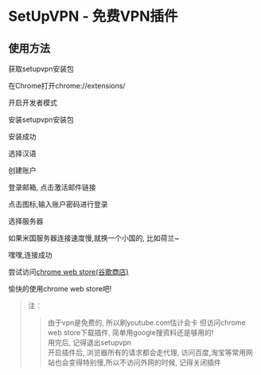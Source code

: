 # SetUpVPN - 免费VPN插件

## 使用方法

获取setupvpn安装包

在Chrome打开chrome://extensions/

开启开发者模式

安装setupvpn安装包

安装成功

选择汉语

创建账户

登录邮箱, 点击激活邮件链接

点击图标,输入账户密码进行登录

选择服务器

如果米国服务器连接速度慢,就换一个小国的, 比如荷兰~

嘿嘿,连接成功

尝试访问[chrome web store(谷歌商店)](https://chrome.google.com/webstore/category/extensions)

愉快的使用chrome web store吧! 

>注：    
>>由于vpn是免费的, 所以刷youtube.com估计会卡 但访问chrome web store下载插件, 简单用google搜资料还是够用的!    
>>用完后, 记得退出setupvpn    
>>开启插件后, 浏览器所有的请求都会走代理, 访问百度,淘宝等常用网站也会变得特别慢,所以不访问外网的时候, 记得关闭插件    
